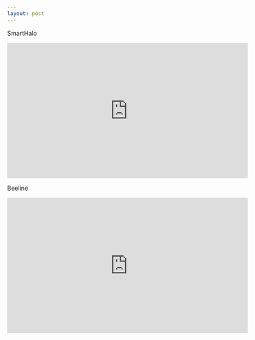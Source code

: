 ```yaml
---
layout: post
---
```


SmartHalo

<iframe width="560" height="315" src="https://www.youtube.com/embed/EHEi-2lpwaQ" frameborder="0" allow="autoplay" allowfullscreen></iframe>

Beeline

<iframe width="560" height="315" src="https://www.youtube.com/embed/11xgbRLFP0o?start=18" frameborder="0"  allowfullscreen></iframe>

<!--allow="autoplay"-->